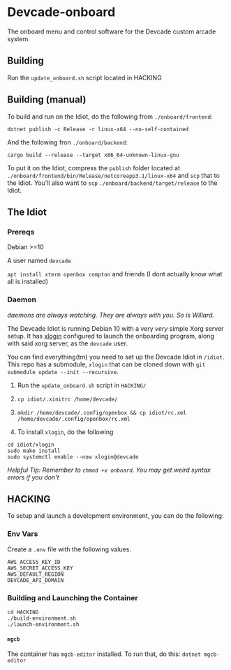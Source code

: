 # Devcade-onboard
The onboard menu and control software for the Devcade custom arcade system.

## Building

Run the `update_onboard.sh` script located in HACKING

## Building (manual)

To build and run on the Idiot, do the following from `./onboard/frontend`:
```
dotnet publish -c Release -r linux-x64 --no-self-contained
```
And the following fron `./onboard/backend`:
```
cargo build --release --target x86_64-unknown-linux-gnu
```

To put it on the Idiot, compress the `publish` folder located at `./onboard/frontend/bin/Release/netcoreapp3.1/linux-x64` and `scp` that to the Idiot.
You'll also want to `scp` `./onboard/backend/target/release` to the Idiot. 

## The Idiot

### Prereqs

Debian >=10

A user named `devcade`

`apt install xterm openbox compton` and friends (I dont actually know what all is installed)

### Daemon

_daemons are always watching. They are always with you. So is Willard._

The Devcade Idiot is running Debian 10 with a very _very_ simple Xorg server setup. It has [xlogin](https://github.com/joukewitteveen/xlogin) configured to launch the onboarding program, along with said xorg server, as the `devcade` user.

You can find everything(tm) you need to set up the Devcade Idiot in `/idiot`. This repo has a submodule, `xlogin` that can be cloned down with `git submodule update --init --recursive`.

1. Run the `update_onboard.sh` script in `HACKING/`

2. `cp idiot/.xinitrc /home/devcade/`

2. `mkdir /home/devcade/.config/openbox && cp idiot/rc.xml /home/devcade/.config/openbox/rc.xml`

3. To install `xlogin`, do the following

```
cd idiot/xlogin
sudo make install
sudo systemctl enable --now xlogin@devcade
```

_Helpful Tip: Remember to `chmod +x onboard`. You may get weird syntax errors if you don't_

## HACKING

To setup and launch a development environment, you can do the following:

### Env Vars
Create a `.env` file with the following values.

```
AWS_ACCESS_KEY_ID
AWS_SECRET_ACCESS_KEY
AWS_DEFAULT_REGION
DEVCADE_API_DOMAIN
```

### Building and Launching the Container

```
cd HACKING
./build-environment.sh
./launch-environment.sh
```

#### `mgcb`

The container has `mgcb-editor` installed. To run that, do this:
`dotnet mgcb-editor`
